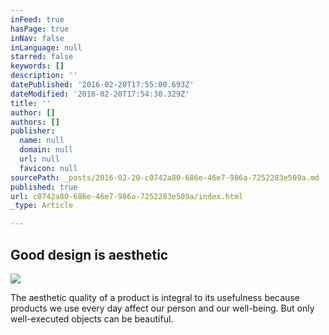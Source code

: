 ```yaml
---
inFeed: true
hasPage: true
inNav: false
inLanguage: null
starred: false
keywords: []
description: ''
datePublished: '2016-02-20T17:55:00.693Z'
dateModified: '2016-02-20T17:54:30.329Z'
title: ''
author: []
authors: []
publisher:
  name: null
  domain: null
  url: null
  favicon: null
sourcePath: _posts/2016-02-20-c0742a80-686e-46e7-986a-7252283e509a.md
published: true
url: c0742a80-686e-46e7-986a-7252283e509a/index.html
_type: Article

---
```

## Good design is aesthetic
![](https://the-grid-user-content.s3-us-west-2.amazonaws.com/d1052137-0a8d-4922-b23e-d9093ee03405.jpg)

The aesthetic quality of a product is integral to its usefulness because products we use every day affect our person and our well-being. But only well-executed objects can be beautiful.